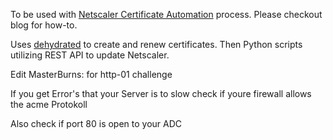 To be used with [Netscaler Certificate Automation](http://techdrabble.com/citrix/18-letsencrypt-san-certificate-with-citrix-netscaler-take-2) process.  Please checkout blog for how-to.

Uses [dehydrated](https://github.com/lukas2511/dehydrated) to create and renew certificates.  Then Python scripts utilizing REST API to update Netscaler.


Edit MasterBurns: for http-01 challenge

If you get Error's that your Server is to slow check if youre firewall allows the acme Protokoll

Also check if port 80 is open to your ADC
